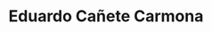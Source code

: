 ---
# Display name
title: Eduardo Cañete Carmona

# Full name (for SEO)
first_name: Eduardo
last_name: Cañete Carmona

# Username (this should match the folder name)
authors:
  - ECC

user_groups:
  - Former Members
---